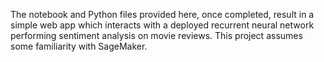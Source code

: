 
The notebook and Python files provided here, once completed, result in a simple web app which interacts with a deployed recurrent neural network performing sentiment analysis on movie reviews. This project assumes some familiarity with SageMaker.
